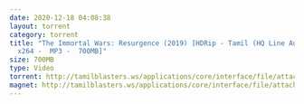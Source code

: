 ```yaml
---
date: 2020-12-18 04:08:38
layout: torrent
category: torrent
title: "The Immortal Wars: Resurgence (2019) [HDRip - Tamil (HQ Line Audio) -
  x264 -  MP3 -  700MB]"
size: 700MB
type: Video
torrent: http://tamilblasters.ws/applications/core/interface/file/attachment.php?id=4982
magnet: http://tamilblasters.ws/applications/core/interface/file/attachment.php?id=4982
---
```

